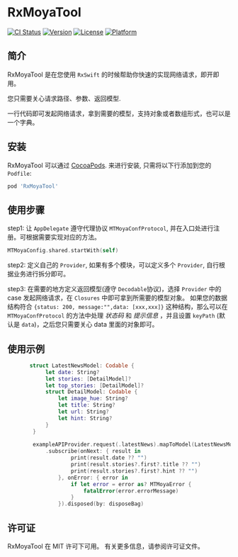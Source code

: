 # RxMoyaTool

[![CI Status](https://img.shields.io/travis/kled/RxMoyaTool.svg?style=flat)](https://travis-ci.org/kled/RxMoyaTool)
[![Version](https://img.shields.io/cocoapods/v/RxMoyaTool.svg?style=flat)](https://cocoapods.org/pods/RxMoyaTool)
[![License](https://img.shields.io/cocoapods/l/RxMoyaTool.svg?style=flat)](https://cocoapods.org/pods/RxMoyaTool)
[![Platform](https://img.shields.io/cocoapods/p/RxMoyaTool.svg?style=flat)](https://cocoapods.org/pods/RxMoyaTool)

## 简介
RxMoyaTool 是在您使用 ``RxSwift`` 的时候帮助你快速的实现网络请求，即开即用。

您只需要关心请求路径、参数、返回模型.

一行代码即可发起网络请求，拿到需要的模型，支持对象或者数组形式，也可以是一个字典。


<!--## Example-->

<!--To run the example project, clone the repo, and run `pod install` from the Example directory first.-->
## 安装

RxMoyaTool 可以通过 [CocoaPods](https://cocoapods.org). 来进行安装, 只需将以下行添加到您的 ``Podfile``:

```ruby
pod 'RxMoyaTool'
```

## 使用步骤

step1: 让 ``AppDelegate`` 遵守代理协议 ``MTMoyaConfProtocol``, 并在入口处进行注册。可根据需要实现对应的方法。

```Swift
MTMoyaConfig.shared.startWith(self)
```

step2: 定义自己的 ``Provider``, 如果有多个模块，可以定义多个 ``Provider``, 自行根据业务进行拆分即可。

step3: 在需要的地方定义返回模型(遵守 ``Decodable``协议)，选择 ``Provider`` 中的 case 发起网络请求，在 ``Closures`` 中即可拿到所需要的模型对象。
如果您的数据结构符合 ``{status: 200, message:"",data: [xxx,xxx]}`` 这种结构，那么可以在 ``MTMoyaConfProtocol`` 的方法中处理 *状态码* 和 *提示信息* ，并且设置 ``keyPath`` (默认是 ``data``)，之后您只需要关心 data 里面的对象即可。

## 使用示例

```Swift
       struct LatestNewsModel: Codable {
            let date: String?
            let stories: [DetailModel]?
            let top_stories: [DetailModel]?
            struct DetailModel: Codable {
                let image_hue: String?
                let title: String?
                let url: String?
                let hint: String?
            }
        }
        
        exampleAPIProvider.request(.latestNews).mapToModel(LatestNewsModel.self, keyPath: "")
            .subscribe(onNext: { result in
                    print(result.date ?? "")
                    print(result.stories?.first?.title ?? "")
                    print(result.stories?.first?.hint ?? "")
                }, onError: { error in
                    if let error = error as? MTMoyaError {
                        fatalError(error.errorMessage)
                    }
                }).disposed(by: disposeBag)
```

## 许可证

RxMoyaTool 在 MIT 许可下可用。 有关更多信息，请参阅许可证文件。
